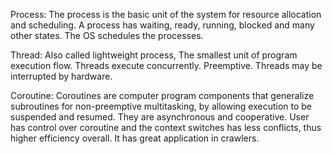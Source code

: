 Process: The process is the basic unit of the system for resource allocation and scheduling. A process has waiting, ready, running, blocked and many other states. The OS schedules the processes.

Thread: Also called lightweight process, The smallest unit of program execution flow. Threads execute concurrently. Preemptive. Threads may be interrupted by hardware.

Coroutine: Coroutines are computer program components that generalize subroutines for non-preemptive multitasking, by allowing execution to be suspended and resumed. They are asynchronous and cooperative. User has control over coroutine and the context switches has less conflicts, thus higher efficiency overall. It has great application in crawlers.
